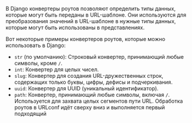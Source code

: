 В Django конвертеры роутов позволяют определить типы данных, которые могут быть переданы в URL-шаблоне. Они используются для преобразования значений в URL-шаблоне в нужные типы данных, которые могут быть использованы в представлениях.

Вот некоторые примеры конвертеров роутов, которые можно использовать в Django:

-   `str` (по умолчанию): Строковый конвертер, принимающий любые символы, кроме `/`.
-   `int`: Конвертер для целых чисел.
-   `slug`: Конвертер для создания URL-дружественных строк, содержащих только буквы, цифры, дефисы и подчеркивания.
-   `uuid`: Конвертер для UUID (уникальный идентификатор).
-   `path`: Конвертер, принимающий любые символы, включая `/`. Используется для захвата целых сегментов пути URL.
Обработка роутов в URLconf идёт сверху вниз и выполняется первый подходящий
